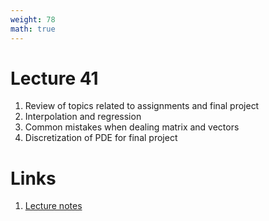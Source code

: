 ```yaml
---
weight: 78
math: true
---
```


# Lecture 41
1. Review of topics related to assignments and final project
2. Interpolation and regression
3. Common mistakes when dealing matrix and vectors
4. Discretization of PDE for final project

# Links
1. [Lecture notes](Lecture-41.pdf)

